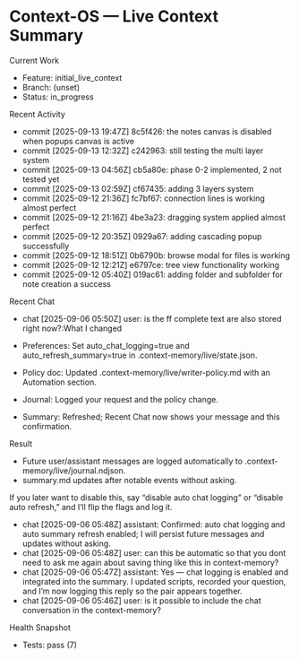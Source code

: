# Context-OS — Live Context Summary

Current Work
- Feature: initial_live_context
- Branch: (unset)
- Status: in_progress

Recent Activity
- commit [2025-09-13 19:47Z] 8c5f426: the notes canvas is disabled when popups canvas is active
- commit [2025-09-13 12:32Z] c242963: still testing the multi layer system
- commit [2025-09-13 04:56Z] cb5a80e: phase 0-2 implemented, 2 not tested yet
- commit [2025-09-13 02:59Z] cf67435: adding 3 layers system
- commit [2025-09-12 21:36Z] fc7bf67: connection lines is working almost perfect
- commit [2025-09-12 21:16Z] 4be3a23: dragging system applied almost perfect
- commit [2025-09-12 20:35Z] 0929a67: adding cascading popup successfully
- commit [2025-09-12 18:51Z] 0b6790b: browse modal for files is working
- commit [2025-09-12 12:21Z] e6797ce: tree view functionality working
- commit [2025-09-12 05:40Z] 019ac61: adding folder and subfolder for note creation a success

Recent Chat
- chat [2025-09-06 05:50Z] user: is the ff complete text are also stored right now?:What I changed

- Preferences: Set auto_chat_logging=true and auto_refresh_summary=true in .context-memory/live/state.json.
- Policy doc: Updated .context-memory/live/writer-policy.md with an Automation section.
- Journal: Logged your request and the policy change.
- Summary: Refreshed; Recent Chat now shows your message and this confirmation.

Result

- Future user/assistant messages are logged automatically to .context-memory/live/journal.ndjson.
- summary.md updates after notable events without asking.

If you later want to disable this, say “disable auto chat logging” or “disable auto refresh,” and I’ll flip the
flags and log it.

- chat [2025-09-06 05:48Z] assistant: Confirmed: auto chat logging and auto summary refresh enabled; I will persist future messages and updates without asking.
- chat [2025-09-06 05:48Z] user: can this be automatic so that you dont need to ask me again about saving thing like this in context-memory?
- chat [2025-09-06 05:47Z] assistant: Yes — chat logging is enabled and integrated into the summary. I updated scripts, recorded your question, and I’m now logging this reply so the pair appears together.
- chat [2025-09-06 05:46Z] user: is it possible to include the chat conversation in the context-memory?

Health Snapshot
- Tests: pass (7)
